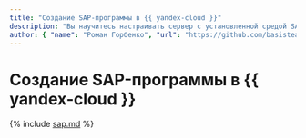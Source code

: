 ```yaml
---
title: "Создание SAP-программы в {{ yandex-cloud }}"
description: "Вы научитесь настраивать сервер с установленной средой SAP и напишете первую программу. В ней будет реализована выгрузка существующих в системе пользователей в виде таблицы."
author: { "name": "Роман Горбенко", "url": "https://github.com/basisteam-io" }
---
```


# Создание SAP-программы в {{ yandex-cloud }}

{% include [sap.md](../../_tutorials/applied/sap.md) %}